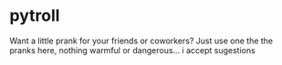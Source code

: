 # pytroll
Want a little prank for your friends or coworkers? Just use one the the pranks here, nothing warmful or dangerous... i accept sugestions

